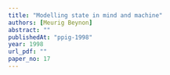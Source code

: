 ```yaml
---
title: "Modelling state in mind and machine"
authors: [Meurig Beynon]
abstract: ""
publishedAt: "ppig-1998"
year: 1998
url_pdf: ""
paper_no: 17
---
```

